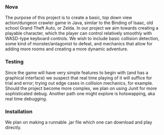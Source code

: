 ### Nova

The purpose of this project is to create a basic, top down view action/dungeon crawler game in Java, similar
to the Binding of Isaac, old school Grand Theft Auto, or Zelda. In our project we aim towards creating
a playable character, which the player can control relatively smoothly with WASD-type keyboard controls. We
wish to include basic collision detection, some kind of monster/antagonist to defeat, and mechanics that
allow for adding more rooms and creating a more dynamic adventure.

### Testing

Since the game will have very simple features to begin with (and has a graphical interface) we suspect that
real time playing of it will suffice for trial and error; trying out edge cases in collision mechanics, for
example. Should the project become more complex, we plan on using Junit for more sophisticated debug.
Another path one might explore is hotswapping, aka real time debugging.

### Installation

We plan on making a runnable .jar file which one can download and play directly.
